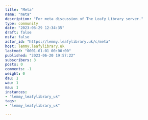 ```yaml
---
title: "Meta" 
name: "meta"
description: "For meta discussion of The Leafy Library server."
type: community
date: "2023-06-29 12:34:35"
draft: false
nsfw: false
actor_id: "https://lemmy.leafylibrary.uk/c/meta"
host: lemmy.leafylibrary.uk
lastmod: "0001-01-01 00:00:00"
published: "2023-06-20 19:57:22"
subscribers: 3
posts: 0
comments: -1
weight: 0
dau: 1
wau: 1
mau: 1
instances:
- "lemmy_leafylibrary_uk"
tags: 
- "lemmy_leafylibrary_uk"

---
```


